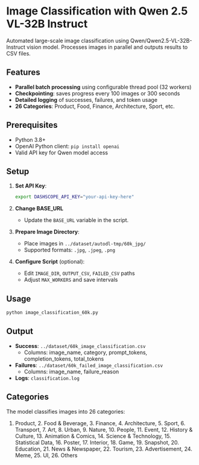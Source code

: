 # Image Classification with Qwen 2.5 VL-32B Instruct

Automated large-scale image classification using Qwen/Qwen2.5-VL-32B-Instruct vision model. Processes images in parallel and outputs results to CSV files.

## Features

- **Parallel batch processing** using configurable thread pool (32 workers)
- **Checkpointing**: saves progress every 100 images or 300 seconds
- **Detailed logging** of successes, failures, and token usage
- **26 Categories**: Product, Food, Finance, Architecture, Sport, etc.

## Prerequisites

- Python 3.8+
- OpenAI Python client: `pip install openai`
- Valid API key for Qwen model access

## Setup

1. **Set API Key**:
   ```bash
   export DASHSCOPE_API_KEY="your-api-key-here"
   ```

3. **Change BASE_URL**
    - Update the `BASE_URL` variable in the script.

4. **Prepare Image Directory**:
   - Place images in `../dataset/autodl-tmp/60k_jpg/`
   - Supported formats: `.jpg`, `.jpeg`, `.png`

5. **Configure Script** (optional):
   - Edit `IMAGE_DIR`, `OUTPUT_CSV`, `FAILED_CSV` paths
   - Adjust `MAX_WORKERS` and save intervals

## Usage

```bash
python image_classification_60k.py
```

## Output

- **Success**: `../dataset/60k_image_classification.csv`
  - Columns: image_name, category, prompt_tokens, completion_tokens, total_tokens
- **Failures**: `../dataset/60k_failed_image_classification.csv`
  - Columns: image_name, failure_reason
- **Logs**: `classification.log`

## Categories

The model classifies images into 26 categories:
1. Product, 2. Food & Beverage, 3. Finance, 4. Architecture, 5. Sport, 6. Transport, 7. Art, 8. Urban, 9. Nature, 10. People, 11. Event, 12. History & Culture, 13. Animation & Comics, 14. Science & Technology, 15. Statistical Data, 16. Poster, 17. Interior, 18. Game, 19. Snapshot, 20. Education, 21. News & Newspaper, 22. Tourism, 23. Advertisement, 24. Meme, 25. UI, 26. Others

